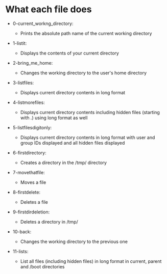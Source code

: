 # What each file does

- 0-current_workng_directory:
	- Prints the absolute path name of the current working directory

- 1-listit:
	- Displays the contents of your current directory

- 2-bring_me_home:
	- Changes the working directory to the user's home directory

- 3-listfiles:
	- Displays current directory contents in long format
- 4-listmorefiles:
	- Displays current directory contents including hidden files (starting with *.*) using long format as well
- 5-listfilesdigitonly:
	- Displays current directory contents in long format with user and group IDs displayed and all hidden files displayed
- 6-firstdirectory:
	- Creates a directory in the /tmp/ directory
- 7-movethatfile:
	- Moves a file
- 8-firstdelete:
	- Deletes a file
- 9-firstdirdeletion:
	- Deletes a directory in /tmp/
- 10-back:
	- Changes the working directory to the previous one
- 11-lists:
	- List all files (including hidden files) in long format in current, parent and /boot directories

